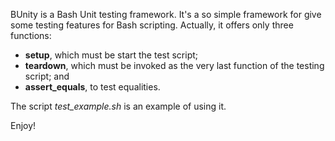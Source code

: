 BUnity is a Bash Unit testing framework. It's a so simple framework for give some testing features for Bash scripting. Actually, it offers only three functions:

* **setup**, which must be start the test script;
* **teardown**, which must be invoked as the very last function of the testing script; and
* **assert_equals**, to test equalities.

The script *test_example.sh* is an example of using it.

Enjoy!

